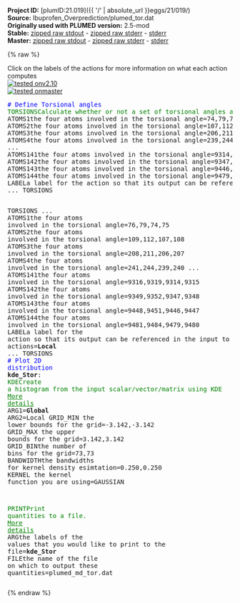 **Project ID:** [plumID:21.019]({{ '/' | absolute_url }}eggs/21/019/)  
**Source:** Ibuprofen_Overprediction/plumed_tor.dat  
**Originally used with PLUMED version:** 2.5-mod  
**Stable:** [zipped raw stdout](plumed_tor.dat.plumed.stdout.txt.zip) - [zipped raw stderr](plumed_tor.dat.plumed.stderr.txt.zip) - [stderr](plumed_tor.dat.plumed.stderr)  
**Master:** [zipped raw stdout](plumed_tor.dat.plumed_master.stdout.txt.zip) - [zipped raw stderr](plumed_tor.dat.plumed_master.stderr.txt.zip) - [stderr](plumed_tor.dat.plumed_master.stderr)  

{% raw %}
<div class="plumedpreheader">
<div class="headerInfo" id="value_details_data/Ibuprofen_Overprediction/plumed_tor.dat"> Click on the labels of the actions for more information on what each action computes </div>
<div class="containerBadge">
<div class="headerBadge"><a href="plumed_tor.dat.plumed.stderr"><img src="https://img.shields.io/badge/v2.10-failed-red.svg" alt="tested onv2.10" /></a></div>
<div class="headerBadge"><a href="plumed_tor.dat.plumed_master.stderr"><img src="https://img.shields.io/badge/master-failed-red.svg" alt="tested onmaster" /></a></div>
</div>
</div>
<pre class="plumedlisting">
<span style="color:blue" class="comment"># Define Torsional angles</span>
<span class="plumedtooltip" style="color:green">TORSIONS<span class="right">Calculate whether or not a set of torsional angles are within a particular range. <a href="https://www.plumed.org/doc-master/user-doc/html/TORSIONS" style="color:green">More details</a><i></i></span></span> ...
<span class="plumedtooltip">ATOMS1<span class="right">the four atoms involved in the torsional angle<i></i></span></span>=74,79,70,73
<span class="plumedtooltip">ATOMS2<span class="right">the four atoms involved in the torsional angle<i></i></span></span>=107,112,103,106
<span class="plumedtooltip">ATOMS3<span class="right">the four atoms involved in the torsional angle<i></i></span></span>=206,211,202,205
<span class="plumedtooltip">ATOMS4<span class="right">the four atoms involved in the torsional angle<i></i></span></span>=239,244,235,238
...
<span class="plumedtooltip">ATOMS141<span class="right">the four atoms involved in the torsional angle<i></i></span></span>=9314,9319,9310,9313
<span class="plumedtooltip">ATOMS142<span class="right">the four atoms involved in the torsional angle<i></i></span></span>=9347,9352,9343,9346
<span class="plumedtooltip">ATOMS143<span class="right">the four atoms involved in the torsional angle<i></i></span></span>=9446,9451,9442,9445
<span class="plumedtooltip">ATOMS144<span class="right">the four atoms involved in the torsional angle<i></i></span></span>=9479,9484,9475,9478
<span class="plumedtooltip">LABEL<span class="right">a label for the action so that its output can be referenced in the input to other actions<i></i></span></span>=<b name="data/Ibuprofen_Overprediction/plumed_tor.datGlobal" onclick='showPath("data/Ibuprofen_Overprediction/plumed_tor.dat","data/Ibuprofen_Overprediction/plumed_tor.datGlobal","data/Ibuprofen_Overprediction/plumed_tor.datGlobal","brown")'>Global</b>
... TORSIONS

TORSIONS ...
<span class="plumedtooltip">ATOMS1<span class="right">the four atoms involved in the torsional angle<i></i></span></span>=76,79,74,75
<span class="plumedtooltip">ATOMS2<span class="right">the four atoms involved in the torsional angle<i></i></span></span>=109,112,107,108
<span class="plumedtooltip">ATOMS3<span class="right">the four atoms involved in the torsional angle<i></i></span></span>=208,211,206,207
<span class="plumedtooltip">ATOMS4<span class="right">the four atoms involved in the torsional angle<i></i></span></span>=241,244,239,240
...
<span class="plumedtooltip">ATOMS141<span class="right">the four atoms involved in the torsional angle<i></i></span></span>=9316,9319,9314,9315
<span class="plumedtooltip">ATOMS142<span class="right">the four atoms involved in the torsional angle<i></i></span></span>=9349,9352,9347,9348
<span class="plumedtooltip">ATOMS143<span class="right">the four atoms involved in the torsional angle<i></i></span></span>=9448,9451,9446,9447
<span class="plumedtooltip">ATOMS144<span class="right">the four atoms involved in the torsional angle<i></i></span></span>=9481,9484,9479,9480
<span class="plumedtooltip">LABEL<span class="right">a label for the action so that its output can be referenced in the input to other actions<i></i></span></span>=<b name="data/Ibuprofen_Overprediction/plumed_tor.datGlobal" onclick='showPath("data/Ibuprofen_Overprediction/plumed_tor.dat","data/Ibuprofen_Overprediction/plumed_tor.datGlobal","data/Ibuprofen_Overprediction/plumed_tor.datGlobal","brown")'>Local</b>
... TORSIONS
<br/><span style="color:blue" class="comment"># Plot 2D distribution</span>
<span style="display:none;" id="data/Ibuprofen_Overprediction/plumed_tor.datGlobal">The TORSIONS action with label <b>Global</b> calculates the following quantities:<table  align="center" frame="void" width="95%" cellpadding="5%"><tr><td width="5%"><b> Quantity </b>  </td><td><b> Description </b> </td></tr><tr><td width="5%">Global.value</td><td>the TORSION for each set of three atoms that were specified</td></tr></table></span><b name="data/Ibuprofen_Overprediction/plumed_tor.datkde_Stor" onclick='showPath("data/Ibuprofen_Overprediction/plumed_tor.dat","data/Ibuprofen_Overprediction/plumed_tor.datkde_Stor","data/Ibuprofen_Overprediction/plumed_tor.datkde_Stor","brown")'>kde_Stor</b>: <span class="plumedtooltip" style="color:green">KDE<span class="right">Create a histogram from the input scalar/vector/matrix using KDE <a href="https://www.plumed.org/doc-master/user-doc/html/KDE" style="color:green">More details</a><i></i></span></span> ARG1=<b name="data/Ibuprofen_Overprediction/plumed_tor.datGlobal">Global</b> ARG2=Local  <span class="plumedtooltip">GRID_MIN<span class="right"> the lower bounds for the grid<i></i></span></span>=-3.142,-3.142 <span class="plumedtooltip">GRID_MAX<span class="right"> the upper bounds for the grid<i></i></span></span>=3.142,3.142 <span class="plumedtooltip">GRID_BIN<span class="right">the number of bins for the grid<i></i></span></span>=73,73 <span class="plumedtooltip">BANDWIDTH<span class="right">the bandwidths for kernel density esimtation<i></i></span></span>=0.250,0.250 <span class="plumedtooltip">KERNEL<span class="right"> the kernel function you are using<i></i></span></span>=GAUSSIAN

<span style="display:none;" id="data/Ibuprofen_Overprediction/plumed_tor.datkde_Stor">The KDE action with label <b>kde_Stor</b> calculates the following quantities:<table  align="center" frame="void" width="95%" cellpadding="5%"><tr><td width="5%"><b> Quantity </b>  </td><td><b> Description </b> </td></tr><tr><td width="5%">kde_Stor.value</td><td>a function on a grid that was obtained by doing a Kernel Density Estimation using the input arguments</td></tr></table></span><span class="plumedtooltip" style="color:green">PRINT<span class="right">Print quantities to a file. <a href="https://www.plumed.org/doc-master/user-doc/html/PRINT" style="color:green">More details</a><i></i></span></span> <span class="plumedtooltip">ARG<span class="right">the labels of the values that you would like to print to the file<i></i></span></span>=<b name="data/Ibuprofen_Overprediction/plumed_tor.datkde_Stor">kde_Stor</b> <span class="plumedtooltip">FILE<span class="right">the name of the file on which to output these quantities<i></i></span></span>=plumed_md_tor.dat
</pre>
{% endraw %}

